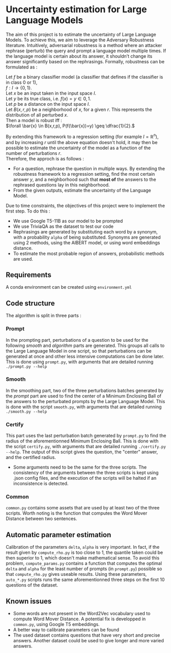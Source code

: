 # Uncertainty estimation for Large Language Models
The aim of this project is to estimate the uncertainty of Large Language Models. To achieve this, we aim to leverage the Adversary Robustness literature. 
Intuitively, adversarial robustness is a method where an attacker rephrase (perturb) the query and prompt a language model multiple times. If the language model is certain about its answer, it shouldn’t change its answer significantly based on the rephrasings. Formally, robustness can be formulated as :

Let $f$ be a binary classifier model (a classifier that defines if the classifier is in class 0 or 1),   
$f : I \rightarrow \{0,1\}$.   
Let $x$ be an input taken in the input space $I$.  
Let $y$ be its true class, i.e. $f(x) = y \in {0,1}$.   
Let $p$ be a distance on the input space $I$.  
Let $B(x,r, p)$ be a neighborhood of $x$, for a given $r$. This represents the distribution of all perturbed $x$.   
Then a model is robust iff :   
$\forall \bar{x} \in B(x,r,p), P(f(\bar{x})=y) \geq \dfrac{1}{2}.$

By extending this framework to a regression setting (for example $I = \mathbb{R}^n$), and by increasing $r$ until the above equation doesn't hold, it may then be possible to estimate the uncertainty of the model as a function of the number of perturbations $r$.   
Therefore, the approch is as follows : 
- For a question, rephrase the question in multiple ways. By extending the robustness framework to a regression setting, find the most certain answer $y$, and a neighborhood such that **most of** the answers to the rephrased questions lay in this neighborhood.
- From the given outputs, estimate the uncertainty of the Language Model.

Due to time constraints, the objectives of this project were to implement the first step. To do this : 
- We use Google T5-11B as our model to be prompted
- We use TriviaQA as the dataset to test our code
- Rephrasings are generated by substituting each word by a synonym, with a probability ```alpha``` of being substituted. Synonyms are generated using 2 methods, using the AlBERT model, or using word embeddings distance.
- To estimate the most probable region of answers, probabilistic methods are used.
  
## Requirements 
A conda environment can be created using ```environment.yml```
## Code structure
The algorithm is split in three parts : 
### Prompt
In the prompting part, perturbations of a question to be used for the following *smooth* and *algorithm* parts are generated. This groups all calls to the Large Language Model in one script, so that perturbations can be generated at once and other less intensive computations can be done later. This is done using ```prompt.py```, with arguments that are detailed running ```./prompt.py --help```
### Smooth
In the smoothing part, two of the three perturbations batches generated by the *prompt* part are used to find the center of a Minimum Enclosing Ball of the answers to the perturbated prompts by the Large Language Model. This is done with the script ```smooth.py```, with arguments that are detailed running ```./smooth.py --help```
### Certify
This part uses the last perturbation batch generated by ```prompt.py``` to find the radius of the aforementionned Minimum Enclosing Ball. This is done with the script ```certify.py```, with arguments that are detailed running ```./certify.py --help```. The output of this script gives the question, the "center" answer, and the certified radius. 

- Some arguments need to be the same for the three scripts. The consistency of the arguments between the three scripts is kept using .json config files, and the execution of the scripts will be halted if an inconsistence is detected. 

### Common
```common.py``` contains some assets that are used by at least two of the three scripts. Worth noting is the function that computes the Word Mover Distance between two sentences.
## Automatic parameter estimation
Calibration of the parameters ```delta```, ```alpha``` is very important. In fact, if the result given by ```compute_rho.py``` is too close to 1, the quantile taken could be then superior to 1, which doesn't make mathematical sense.
To avoid this problem, ```compute_params.py``` contains a function that computes the optimal ```delta``` and ```alpha``` for the least number of prompts (in ```prompt.py```) possible so that ```compute_rho.py``` gives useable results.
Using these parameters, ```auto_*.py``` scripts runs the same aforementionned three steps on the first 10 questions of the dataset.

## Known issues
- Some words are not present in the Word2Vec vocabulary used to compute Word Mover Distance. A potential fix is developped in ```common.py```, using Google T5 embeddings.
- A better way to calibrate parameters can be found
- The used dataset contains questions that have very short and precise answers. Another dataset could be used to give longer and more varied answers.
